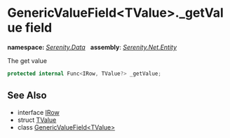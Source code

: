 # GenericValueField&lt;TValue&gt;._getValue field
**namespace:** *[Serenity.Data](../../README.md#serenity.data-namespace)*   **assembly**: *[Serenity.Net.Entity](../../README.md)*

The get value

```csharp
protected internal Func<IRow, TValue?> _getValue;
```

## See Also

* interface [IRow](../IRow.md)
* struct [TValue](../Serenity.Net.Entity/../GenericValueField-1.TValue.md)
* class [GenericValueField&lt;TValue&gt;](../GenericValueField-1.md)
